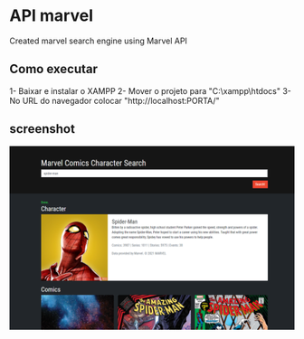 # API marvel
Created marvel search engine using Marvel API

## Como executar
1- Baixar e instalar o XAMPP
2- Mover o projeto para "C:\xampp\htdocs"
3- No URL do navegador colocar "http://localhost:PORTA/"

## screenshot
<img src="img/readme.png">
